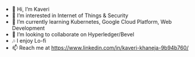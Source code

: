- 👋 Hi, I’m Kaveri
- 👀 I’m interested in Internet of Things & Security
- 🌱 I’m currently learning Kubernetes, Google Cloud Platform, Web Development
- 💞️ I’m looking to collaborate on Hyperledger/Bevel
- 🎶 I enjoy Lo-fi
- 📫 Reach me at https://www.linkedin.com/in/kaveri-khaneja-9b94b760/

<!---
kaverikhaneja/kaverikhaneja is a ✨ special ✨ repository because its `README.md` (this file) appears on your GitHub profile.
You can click the Preview link to take a look at your changes.
--->
